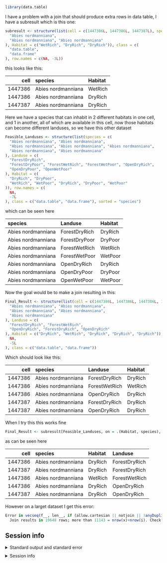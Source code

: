 ``` r
library(data.table)
```

I have a problem with a join that should produce extra rows in data table, I have a subresult which is this one:

``` r
subresult <- structure(list(cell = c(1447386L, 1447386L, 1447387L), species = c(
  "Abies nordmanniana",
  "Abies nordmanniana", "Abies nordmanniana"
), Habitat = c("WetRich", "DryRich", "DryRich")), class = c(
  "data.table",
  "data.frame"
), row.names = c(NA, -3L))
```

this looks like this:

|    cell | species            | Habitat |
|--------:|:-------------------|:--------|
| 1447386 | Abies nordmanniana | WetRich |
| 1447386 | Abies nordmanniana | DryRich |
| 1447387 | Abies nordmanniana | DryRich |

Here we have a species that can inhabit in 2 different habitats in one cell, and 1 in another, all of which are available in this cell, now those habitats can become different landuses, so we have this other dataset

``` r
Feasible_Landuses <- structure(list(species = c(
  "Abies nordmanniana", "Abies nordmanniana",
  "Abies nordmanniana", "Abies nordmanniana", "Abies nordmanniana",
  "Abies nordmanniana", "Abies nordmanniana"
), Landuse = c(
  "ForestDryRich",
  "ForestDryPoor", "ForestWetRich", "ForestWetPoor", "OpenDryRich",
  "OpenDryPoor", "OpenWetPoor"
), Habitat = c(
  "DryRich", "DryPoor",
  "WetRich", "WetPoor", "DryRich", "DryPoor", "WetPoor"
)), row.names = c(
  NA,
  -7L
), class = c("data.table", "data.frame"), sorted = "species")
```

which can be seen here

| species            | Landuse       | Habitat |
|:-------------------|:--------------|:--------|
| Abies nordmanniana | ForestDryRich | DryRich |
| Abies nordmanniana | ForestDryPoor | DryPoor |
| Abies nordmanniana | ForestWetRich | WetRich |
| Abies nordmanniana | ForestWetPoor | WetPoor |
| Abies nordmanniana | OpenDryRich   | DryRich |
| Abies nordmanniana | OpenDryPoor   | DryPoor |
| Abies nordmanniana | OpenWetPoor   | WetPoor |

Now the goal would be to make a join resulting in this:

``` r
Final_Result <- structure(list(cell = c(1447386L, 1447386L, 1447386L, 1447387L, 1447387L), species = c(
  "Abies nordmanniana", "Abies nordmanniana",
  "Abies nordmanniana", "Abies nordmanniana",
  "Abies nordmanniana"
), Landuse = c(
  "ForestDryRich", "ForestWetRich",
  "OpenDryRich", "ForestDryRich", "OpenDryRich"
), Habitat = c("DryRich", "WetRich", "DryRich", "DryRich", "DryRich")), row.names = c(
  NA,
  -5L
), class = c("data.table", "data.frame"))
```

Which should look like this:

|    cell | species            | Landuse       | Habitat |
|--------:|:-------------------|:--------------|:--------|
| 1447386 | Abies nordmanniana | ForestDryRich | DryRich |
| 1447386 | Abies nordmanniana | ForestWetRich | WetRich |
| 1447386 | Abies nordmanniana | OpenDryRich   | DryRich |
| 1447387 | Abies nordmanniana | ForestDryRich | DryRich |
| 1447387 | Abies nordmanniana | OpenDryRich   | DryRich |

When I try this this works fine

``` r
Final_Result <- subresult[Feasible_Landuses, on = .(Habitat, species), nomatch = 0]
```

as can be seen here

|    cell | species            | Habitat | Landuse       |
|--------:|:-------------------|:--------|:--------------|
| 1447386 | Abies nordmanniana | DryRich | ForestDryRich |
| 1447387 | Abies nordmanniana | DryRich | ForestDryRich |
| 1447386 | Abies nordmanniana | WetRich | ForestWetRich |
| 1447386 | Abies nordmanniana | DryRich | OpenDryRich   |
| 1447387 | Abies nordmanniana | DryRich | OpenDryRich   |

However on a larget dataset I get this error:

``` r
Error in vecseq(f__, len__, if (allow.cartesian || notjoin || !anyDuplicated(f__,  : 
  Join results in 19648 rows; more than 11143 = nrow(x)+nrow(i). Check for duplicate key values in i each of which join to the same group in x over and over again. If that's ok, try by=.EACHI to run j for each group to avoid the large allocation. If you are sure you wish to proceed, rerun with allow.cartesian=TRUE. Otherwise, please search for this error message in the FAQ, Wiki, Stack Overflow and data.table issue tracker for advice.
```

## Session info

<details style="margin-bottom:10px;">
<summary>
Standard output and standard error
</summary>

``` sh
Warning messages:
1: In normalizePath(Sys.getenv("TMPDIR", Sys.getenv("TMP"))) :
  path[1]="": No such file or directory
2: In normalizePath(Sys.getenv("TMPDIR", Sys.getenv("TMP"))) :
  path[1]="": No such file or directory
3: In normalizePath(Sys.getenv("TMPDIR", Sys.getenv("TMP"))) :
  path[1]="": No such file or directory
4: In eng_r(options) :
  Failed to tidy R code in chunk 'unnamed-chunk-10'. Reason:
Error in parse_safely(text, keep.source = TRUE) : 
  <text>:1:7: unexpected 'in'
1: Error in
          ^

```

</details>
<details style="margin-bottom:10px;">
<summary>
Session info
</summary>

``` r
sessioninfo::session_info()
#;-) ─ Session info ───────────────────────────────────────────────────────────────
#;-)  setting  value
#;-)  version  R version 4.3.2 (2023-10-31)
#;-)  os       Ubuntu 20.04.6 LTS
#;-)  system   x86_64, linux-gnu
#;-)  ui       X11
#;-)  language en_US:en
#;-)  collate  en_US.UTF-8
#;-)  ctype    en_US.UTF-8
#;-)  tz       Europe/Copenhagen
#;-)  date     2023-12-07
#;-)  pandoc   2.19.2 @ /usr/lib/rstudio/resources/app/bin/quarto/bin/tools/ (via rmarkdown)
#;-) 
#;-) ─ Packages ───────────────────────────────────────────────────────────────────
#;-)  package     * version date (UTC) lib source
#;-)  cli           3.6.1   2023-03-23 [3] CRAN (R 4.2.3)
#;-)  data.table  * 1.14.8  2023-02-17 [1] CRAN (R 4.3.0)
#;-)  digest        0.6.33  2023-07-07 [1] CRAN (R 4.3.1)
#;-)  evaluate      0.23    2023-11-01 [1] CRAN (R 4.3.2)
#;-)  fansi         1.0.5   2023-10-08 [1] CRAN (R 4.3.1)
#;-)  fastmap       1.1.1   2023-02-24 [3] CRAN (R 4.2.2)
#;-)  fs            1.6.3   2023-07-20 [1] CRAN (R 4.3.1)
#;-)  glue          1.6.2   2022-02-24 [3] CRAN (R 4.1.2)
#;-)  htmltools     0.5.7   2023-11-03 [1] CRAN (R 4.3.2)
#;-)  knitr         1.45    2023-10-30 [1] CRAN (R 4.3.2)
#;-)  lifecycle     1.0.4   2023-11-07 [3] CRAN (R 4.3.2)
#;-)  magrittr      2.0.3   2022-03-30 [3] CRAN (R 4.1.3)
#;-)  pillar        1.9.0   2023-03-22 [3] CRAN (R 4.2.3)
#;-)  purrr         1.0.2   2023-08-10 [3] CRAN (R 4.3.1)
#;-)  R.cache       0.16.0  2022-07-21 [1] CRAN (R 4.3.0)
#;-)  R.methodsS3   1.8.2   2022-06-13 [1] CRAN (R 4.3.0)
#;-)  R.oo          1.25.0  2022-06-12 [1] CRAN (R 4.3.0)
#;-)  R.utils       2.12.2  2022-11-11 [1] CRAN (R 4.3.0)
#;-)  reprex        2.0.2   2022-08-17 [1] CRAN (R 4.3.0)
#;-)  rlang         1.1.2   2023-11-04 [1] CRAN (R 4.3.2)
#;-)  rmarkdown     2.25    2023-09-18 [1] CRAN (R 4.3.1)
#;-)  rstudioapi    0.15.0  2023-07-07 [3] CRAN (R 4.3.1)
#;-)  sessioninfo   1.2.2   2021-12-06 [3] CRAN (R 4.1.2)
#;-)  styler        1.10.0  2023-05-24 [1] CRAN (R 4.3.0)
#;-)  utf8          1.2.4   2023-10-22 [1] CRAN (R 4.3.1)
#;-)  vctrs         0.6.4   2023-10-12 [1] CRAN (R 4.3.1)
#;-)  withr         2.5.2   2023-10-30 [1] CRAN (R 4.3.2)
#;-)  xfun          0.41    2023-11-01 [1] CRAN (R 4.3.2)
#;-)  yaml          2.3.7   2023-01-23 [1] CRAN (R 4.3.1)
#;-) 
#;-)  [1] /home/au687614/R/x86_64-pc-linux-gnu-library/4.3
#;-)  [2] /usr/local/lib/R/site-library
#;-)  [3] /usr/lib/R/site-library
#;-)  [4] /usr/lib/R/library
#;-) 
#;-) ──────────────────────────────────────────────────────────────────────────────
```

</details>
